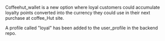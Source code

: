 Coffeehut_wallet is a new option where loyal customers could accumulate loyalty points converted into the currency they could use in their next purchase at coffee_Hut site. 

A profile called "loyal" has been added to the user_profile in the backend repo.
